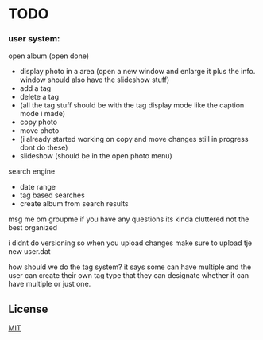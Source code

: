 # TODO
### user system:
open album (open done)
- display photo in a area (open a new window and enlarge it plus the info. window should also have the slideshow stuff) 
- add a tag 
- delete a tag
- (all the tag stuff should be with the tag display mode like the caption mode i made)
- copy photo 
- move photo
- (i already started working on copy and move changes still in progress dont do these)
- slideshow (should be in the open photo menu)
  
search engine
- date range
- tag based searches
- create album from search results


msg me om groupme if you have any questions its kinda cluttered not the best organized

i didnt do versioning so when you upload changes make sure to upload tje new user.dat

how should we do the tag system? it says some can have multiple and the user can create their own tag type that they can designate whether it can have multiple or just one.



## License

[MIT](https://choosealicense.com/licenses/mit/)
